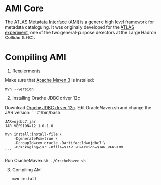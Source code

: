 AMI Core
========

The [ATLAS Metadata Interface (AMI)](http://www.cern.ch/ami/) is a generic high level framework for metadata cataloguing. It was originally developed for the [ATLAS experiment](http://atlas.ch/), one of the two general-purpose detectors at the Large Hadron Collider (LHC).

Compiling AMI
=============

1. Requierments

  Make sure that [Apache Maven 3](http://maven.apache.org/) is installed:

	mvn --version

2. Installing Orache JDBC driver 12c

  Download [Orache JDBC driver 12c](http://www.oracle.com/technetwork/database/features/jdbc/index-091264.html). Edit OracleMaven.sh and change the JAR version:
	```
	#!/bin/bash

	JAR=ojdbc7.jar
	JAR_VERSION=12.1.0.1.0

	mvn install:install-file \
		-DgeneratePom=true \
		-DgroupId=com.oracle -DartifactId=ojdbc7 \
		-Dpackaging=jar -Dfile=$JAR -Dversion=$JAR_VERSION
	```

  Run OracheMaven.sh:
	```
	./OracheMaven.sh
	```

3. Compiling AMI
	```
	mvn install
	```


